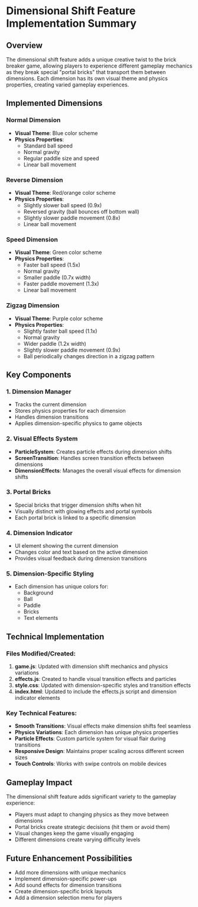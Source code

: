 # Dimensional Shift Feature Implementation Summary

## Overview
The dimensional shift feature adds a unique creative twist to the brick breaker game, allowing players to experience different gameplay mechanics as they break special "portal bricks" that transport them between dimensions. Each dimension has its own visual theme and physics properties, creating varied gameplay experiences.

## Implemented Dimensions

### Normal Dimension
- **Visual Theme**: Blue color scheme
- **Physics Properties**: 
  - Standard ball speed
  - Normal gravity
  - Regular paddle size and speed
  - Linear ball movement

### Reverse Dimension
- **Visual Theme**: Red/orange color scheme
- **Physics Properties**:
  - Slightly slower ball speed (0.9x)
  - Reversed gravity (ball bounces off bottom wall)
  - Slightly slower paddle movement (0.8x)
  - Linear ball movement

### Speed Dimension
- **Visual Theme**: Green color scheme
- **Physics Properties**:
  - Faster ball speed (1.5x)
  - Normal gravity
  - Smaller paddle (0.7x width)
  - Faster paddle movement (1.3x)
  - Linear ball movement

### Zigzag Dimension
- **Visual Theme**: Purple color scheme
- **Physics Properties**:
  - Slightly faster ball speed (1.1x)
  - Normal gravity
  - Wider paddle (1.2x width)
  - Slightly slower paddle movement (0.9x)
  - Ball periodically changes direction in a zigzag pattern

## Key Components

### 1. Dimension Manager
- Tracks the current dimension
- Stores physics properties for each dimension
- Handles dimension transitions
- Applies dimension-specific physics to game objects

### 2. Visual Effects System
- **ParticleSystem**: Creates particle effects during dimension shifts
- **ScreenTransition**: Handles screen transition effects between dimensions
- **DimensionEffects**: Manages the overall visual effects for dimension shifts

### 3. Portal Bricks
- Special bricks that trigger dimension shifts when hit
- Visually distinct with glowing effects and portal symbols
- Each portal brick is linked to a specific dimension

### 4. Dimension Indicator
- UI element showing the current dimension
- Changes color and text based on the active dimension
- Provides visual feedback during dimension transitions

### 5. Dimension-Specific Styling
- Each dimension has unique colors for:
  - Background
  - Ball
  - Paddle
  - Bricks
  - Text elements

## Technical Implementation

### Files Modified/Created:
1. **game.js**: Updated with dimension shift mechanics and physics variations
2. **effects.js**: Created to handle visual transition effects and particles
3. **style.css**: Updated with dimension-specific styles and transition effects
4. **index.html**: Updated to include the effects.js script and dimension indicator elements

### Key Technical Features:
- **Smooth Transitions**: Visual effects make dimension shifts feel seamless
- **Physics Variations**: Each dimension has unique physics properties
- **Particle Effects**: Custom particle system for visual flair during transitions
- **Responsive Design**: Maintains proper scaling across different screen sizes
- **Touch Controls**: Works with swipe controls on mobile devices

## Gameplay Impact
The dimensional shift feature adds significant variety to the gameplay experience:
- Players must adapt to changing physics as they move between dimensions
- Portal bricks create strategic decisions (hit them or avoid them)
- Visual changes keep the game visually engaging
- Different dimensions create varying difficulty levels

## Future Enhancement Possibilities
- Add more dimensions with unique mechanics
- Implement dimension-specific power-ups
- Add sound effects for dimension transitions
- Create dimension-specific brick layouts
- Add a dimension selection menu for players